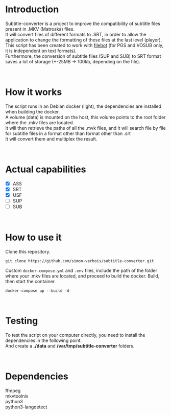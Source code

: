 # Introduction
Subtitle-converter is a project to improve the compatibility of subtitle files present in .MKV (Matroska) files.<br>
It will convert files of different formats to .SRT, in order to allow the application to change the formatting of these files at the last level (player).<br>
This script has been created to work with <a href="https://www.filebot.net/" target="_blank">filebot</a> (for PGS and VOSUB only, it is independent on text formats).<br>
Furthermore, the conversion of subtitle files (SUP and SUB) to SRT format saves a lot of storage (+-25MB -> 100kb, depending on the file).

<br>

# How it works
The script runs in an Debian docker (light), the dependencies are installed when building the docker.<br>
A volume (data) is mounted on the host, this volume points to the root folder where the .mkv files are located.<br>
It will then retrieve the paths of all the .mvk files, and it will search file by file for subtitle files in a format other than format other than .srt<br>
It will convert them and multiplex the result.

<br>

# Actual capabilities
- [x] ASS
- [x] SRT
- [x] USF
- [ ] SUP
- [ ] SUB

<br>

# How to use it
Clone this repository.
```
git clone https://github.com/simon-verbois/subtitle-converter.git
```

Custom `docker-compose.yml` and `.env` files, include the path of the folder where your .mkv files are located, and proceed to build the docker.
Build, then start the container.
```
docker-compose up --build -d
```

<br>

# Testing
To test the script on your computer directly, you need to install the dependencies in the following point.<br>
And create a <b>./data</b> and <b>/var/tmp/subtitle-converter</b> folders.<br>

<br>

# Dependencies
ffmpeg<br>
mkvtoolnix<br>
python3<br>
python3-langdetect
